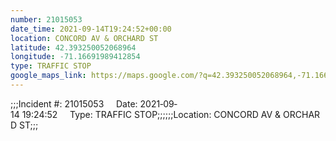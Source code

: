 ```yaml
---
number: 21015053
date_time: 2021-09-14T19:24:52+00:00
location: CONCORD AV & ORCHARD ST
latitude: 42.393250052068964
longitude: -71.16691989412854
type: TRAFFIC STOP
google_maps_link: https://maps.google.com/?q=42.393250052068964,-71.16691989412854
---
```


;;;Incident #: 21015053     Date: 2021‐09‐14 19:24:52     Type: TRAFFIC STOP;;;;;;Location: CONCORD AV & ORCHARD ST;;;
